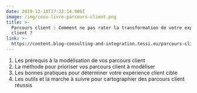 ```yaml
---
date: 2019-12-18T17:22:14.906Z
image: /img/couv-livre-parcours-client.png
title: >-
  Parcours client : Comment ne pas rater la transformation de votre expérience
  client ? 
link: >-
  https://content.blog-consulting-and-integration.tessi.eu/parcours-client-rater-ou-pas-transformation-experience-client
---
```

1. Les prérequis à la modélisation de vos parcours client
2. La méthode pour prioriser vos parcours client à modéliser
3. Les bonnes pratiques pour déterminer votre expérience client cible
4. Les outils et la marche à suivre pour cartographier des parcours client réussis
